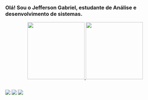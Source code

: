 
### Olá! Sou o Jefferson Gabriel, estudante de Análise e desenvolvimento de sistemas.

<div align="center">
  <a href="https://github.com/nosreffej1">
  <img height="180em" src="https://github-readme-stats.vercel.app/api?username=nosreffej1&show_icons=true&theme=highcontrast&include_all_commits=true&count_private=true"/>
  <img height="180em" src="https://github-readme-stats.vercel.app/api/top-langs/?username=nosreffej1&layout=compact&langs_count=7&theme=highcontrast"/>
</div>
  
##
 
 
 <div> 
   <a href="https://www.instagram.com/jeff_sousa12" target="_blank"><img src="https://img.shields.io/badge/-Instagram-%23E4405F?style=for-the-badge&logo=instagram&logoColor=white" target="_blank"></a>
   <a href = "mailto:jeffersongabriel.contato@gmail.com"><img src="https://img.shields.io/badge/-Gmail-%23333?style=for-the-badge&logo=gmail&logoColor=white" target="_blank"></a>
  <a href="https://www.linkedin.com/in/jefferson-gabriel-50282021b/" target="_blank"><img src="https://img.shields.io/badge/-LinkedIn-%230077B5?style=for-the-badge&logo=linkedin&logoColor=white" target="_blank"></a> 
 </div>
 



